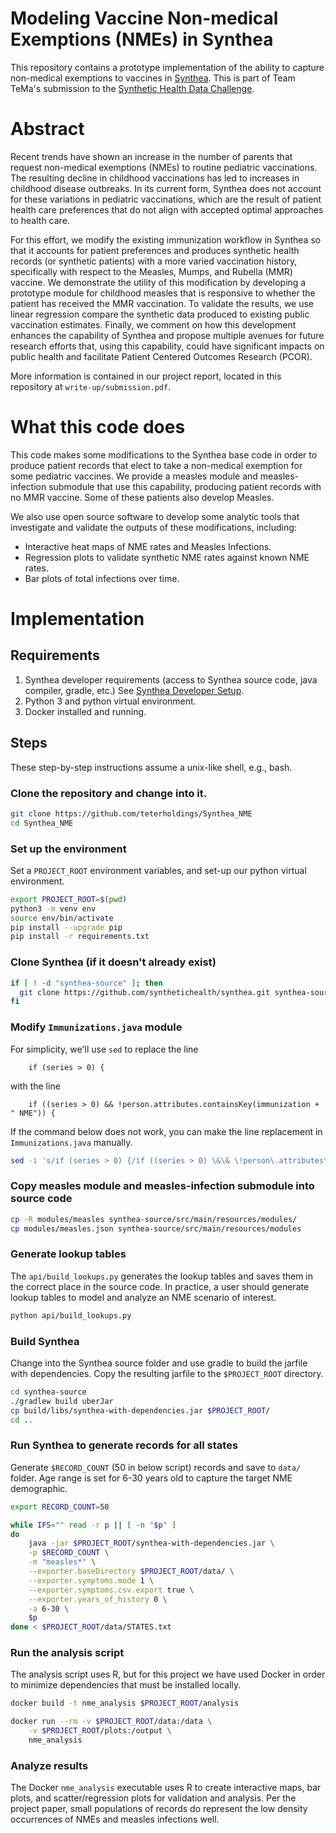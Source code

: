 # Modeling Vaccine Non-medical Exemptions (NMEs) in Synthea

This repository contains a prototype implementation of the ability to capture non-medical exemptions to vaccines in [Synthea](https://github.com/synthetichealth/synthea).  This is part of Team TeMa's submission to the [Synthetic Health Data Challenge](https://www.challenge.gov/challenge/synthetic-health-data-challenge/).


# Abstract

Recent trends have shown an increase in the number of parents that request non-medical exemptions (NMEs) to routine pediatric vaccinations.  The resulting decline in childhood vaccinations has led to increases in childhood disease outbreaks.  In its current form, Synthea does not account for these variations in pediatric vaccinations, which are the result of patient health care preferences that do not align with accepted optimal approaches to health care. 

For this effort, we modify the existing immunization workflow in Synthea so that it accounts for patient preferences and produces synthetic health records (or synthetic patients) with a more varied vaccination history, specifically with respect to the Measles, Mumps, and Rubella (MMR) vaccine.  We demonstrate the utility of this modification by developing a prototype module for childhood measles that is responsive to whether the patient has received the MMR vaccination.  To validate the results, we use linear regression compare the synthetic data produced to existing public vaccination estimates.  Finally, we comment on how this development enhances the capability of Synthea and propose multiple avenues for future research efforts that, using this capability, could have significant impacts on public health and facilitate Patient Centered Outcomes Research (PCOR).

More information is contained in our project report, located in this repository at `write-up/submission.pdf`.

# What this code does

This code makes some modifications to the Synthea base code in order to produce patient records that elect to take a non-medical exemption for some pediatric vaccines.  We provide a measles module and measles-infection submodule that use this capability, producing patient records with no MMR vaccine.  Some of these patients also develop Measles.  

We also use open source software to develop some analytic tools that investigate and validate the outputs of these modifications, including:
* Interactive heat maps of NME rates and Measles Infections.
* Regression plots to validate synthetic NME rates against known NME rates.
* Bar plots of total infections over time.

# Implementation

## Requirements

1. Synthea developer requirements (access to Synthea source code, java compiler, gradle, etc.)  See [Synthea Developer Setup](https://github.com/synthetichealth/synthea/wiki/Developer-Setup-and-Running).
1. Python 3 and python virtual environment.
1. Docker installed and running.

## Steps

These step-by-step instructions assume a unix-like shell, e.g., bash.

### Clone the repository and change into it.

```bash
git clone https://github.com/teterholdings/Synthea_NME
cd Synthea_NME
```

### Set up the environment

Set a `PROJECT_ROOT` environment variables, and set-up our python virtual environment.

```bash
export PROJECT_ROOT=$(pwd)
python3 -m venv env
source env/bin/activate
pip install --upgrade pip
pip install -r requirements.txt
```

### Clone Synthea (if it doesn't already exist)

```bash
if [ ! -d "synthea-source" ]; then
  git clone https://github.com/synthetichealth/synthea.git synthea-source
fi
```

### Modify `Immunizations.java` module

For simplicity, we'll use `sed` to replace the line
```
    if (series > 0) {
```
with the line
```
    if ((series > 0) && !person.attributes.containsKey(immunization + " NME")) {
```

If the command below does not work, you can make the line replacement in `Immunizations.java` manually.
```bash
sed -i 's/if (series > 0) {/if ((series > 0) \&\& \!person\.attributes\.containsKey(immunization + " NME")) {/g' synthea-source/src/main/java/org/mitre/synthea/modules/Immunizations.java
```

### Copy measles module and measles-infection submodule into source code

```bash
cp -R modules/measles synthea-source/src/main/resources/modules/
cp modules/measles.json synthea-source/src/main/resources/modules
```

### Generate lookup tables

The `api/build_lookups.py` generates the lookup tables and saves them in the correct place in the source code.  In practice, a user should generate lookup tables to model and analyze an NME scenario of interest.

```bash
python api/build_lookups.py
```

### Build Synthea

Change into the Synthea source folder and use gradle to build the jarfile with dependencies.  Copy the resulting jarfile to the `$PROJECT_ROOT` directory.

```bash
cd synthea-source
./gradlew build uberJar
cp build/libs/synthea-with-dependencies.jar $PROJECT_ROOT/
cd ..
```

### Run Synthea to generate records for all states

Generate `$RECORD_COUNT` (50 in below script) records and save to `data/` folder.  Age range is set for 6-30 years old to capture the target NME demographic.

```bash
export RECORD_COUNT=50

while IFS="" read -r p || [ -n "$p" ]
do
	java -jar $PROJECT_ROOT/synthea-with-dependencies.jar \
	-p $RECORD_COUNT \
	-m "measles*" \
	--exporter.baseDirectory $PROJECT_ROOT/data/ \
	--exporter.symptoms.mode 1 \
	--exporter.symptoms.csv.export true \
	--exporter.years_of_history 0 \
	-a 6-30 \
	$p
done < $PROJECT_ROOT/data/STATES.txt
```

### Run the analysis script

The analysis script uses R, but for this project we have used Docker in order to minimize dependencies that must be installed locally.

```bash
docker build -t nme_analysis $PROJECT_ROOT/analysis

docker run --rm -v $PROJECT_ROOT/data:/data \
    -v $PROJECT_ROOT/plots:/output \
    nme_analysis
```

### Analyze results

The Docker `nme_analysis` executable uses R to create interactive maps, bar plots, and scatter/regression plots for validation and analysis.  Per the project paper, small populations of records do represent the low density occurrences of NMEs and measles infections well.

